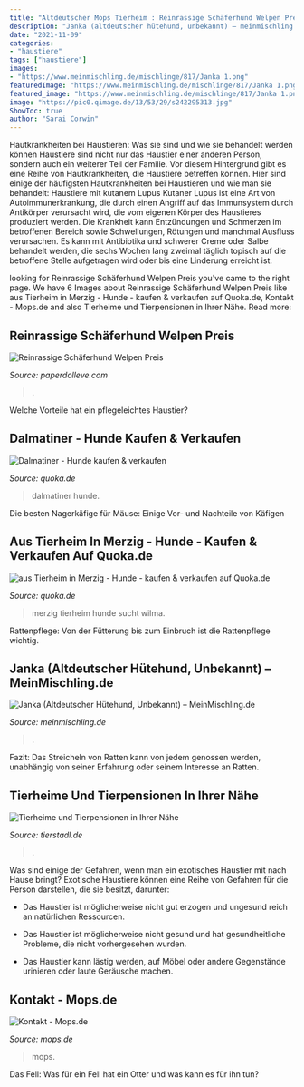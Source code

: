 ```yaml
---
title: "Altdeutscher Mops Tierheim : Reinrassige Schäferhund Welpen Preis"
description: "Janka (altdeutscher hütehund, unbekannt) – meinmischling.de"
date: "2021-11-09"
categories:
- "haustiere"
tags: ["haustiere"]
images:
- "https://www.meinmischling.de/mischlinge/817/Janka 1.png"
featuredImage: "https://www.meinmischling.de/mischlinge/817/Janka 1.png"
featured_image: "https://www.meinmischling.de/mischlinge/817/Janka 1.png"
image: "https://pic0.qimage.de/13/53/29/s242295313.jpg"
ShowToc: true
author: "Sarai Corwin"
---
```



Hautkrankheiten bei Haustieren: Was sie sind und wie sie behandelt werden können
Haustiere sind nicht nur das Haustier einer anderen Person, sondern auch ein weiterer Teil der Familie. Vor diesem Hintergrund gibt es eine Reihe von Hautkrankheiten, die Haustiere betreffen können. Hier sind einige der häufigsten Hautkrankheiten bei Haustieren und wie man sie behandelt:
Haustiere mit kutanem Lupus
Kutaner Lupus ist eine Art von Autoimmunerkrankung, die durch einen Angriff auf das Immunsystem durch Antikörper verursacht wird, die vom eigenen Körper des Haustieres produziert werden. Die Krankheit kann Entzündungen und Schmerzen im betroffenen Bereich sowie Schwellungen, Rötungen und manchmal Ausfluss verursachen. Es kann mit Antibiotika und schwerer Creme oder Salbe behandelt werden, die sechs Wochen lang zweimal täglich topisch auf die betroffene Stelle aufgetragen wird oder bis eine Linderung erreicht ist.

	

		
looking for Reinrassige Schäferhund Welpen Preis you've came to the right page. We have 6 Images about Reinrassige Schäferhund Welpen Preis like aus Tierheim in Merzig - Hunde - kaufen &amp; verkaufen auf Quoka.de, Kontakt - Mops.de and also Tierheime und Tierpensionen in Ihrer Nähe. Read more:
		
    
## Reinrassige Schäferhund Welpen Preis

<img loading=lazy src="https://www.tiere-kleinanzeigen.com/export/874b08064db97b63931f036f55b85.jpg" onerror="this.onerror=null;this.src='https://tse1.mm.bing.net/th?id=OIP.ltgh5nSlfTTtRtekm8-3BAHaFj&amp;pid=15.1';" alt="Reinrassige Schäferhund Welpen Preis">

_Source: paperdolleve.com_

>. 

	

Welche Vorteile hat ein pflegeleichtes Haustier?

    
## Dalmatiner - Hunde Kaufen &amp; Verkaufen

<img loading=lazy src="https://pic0.qimage.de/13/53/29/s242295313.jpg" onerror="this.onerror=null;this.src='https://tse2.mm.bing.net/th?id=OIP.E8KiDuWLelSbaFDjx2hxUgAAAA&amp;pid=15.1';" alt="Dalmatiner - Hunde kaufen &amp; verkaufen">

_Source: quoka.de_

>dalmatiner hunde. 

	

Die besten Nagerkäfige für Mäuse: Einige Vor- und Nachteile von Käfigen

    
## Aus Tierheim In Merzig - Hunde - Kaufen &amp; Verkaufen Auf Quoka.de

<img loading=lazy src="https://pic0.qimage.de/93/60/18/r223186093.jpg" onerror="this.onerror=null;this.src='https://tse3.mm.bing.net/th?id=OIP.25t37utZmqKLyP6r5h1yrAAAAA&amp;pid=15.1';" alt="aus Tierheim in Merzig - Hunde - kaufen &amp; verkaufen auf Quoka.de">

_Source: quoka.de_

>merzig tierheim hunde sucht wilma. 

	

Rattenpflege: Von der Fütterung bis zum Einbruch ist die Rattenpflege wichtig.

    
## Janka (Altdeutscher Hütehund, Unbekannt) – MeinMischling.de

<img loading=lazy src="https://www.meinmischling.de/mischlinge/817/Janka 1.png" onerror="this.onerror=null;this.src='https://tse3.mm.bing.net/th?id=OIP.IndBV_c2Wo-VwCGKgH3e7AHaHD&amp;pid=15.1';" alt="Janka (Altdeutscher Hütehund, Unbekannt) – MeinMischling.de">

_Source: meinmischling.de_

>. 

	

Fazit: Das Streicheln von Ratten kann von jedem genossen werden, unabhängig von seiner Erfahrung oder seinem Interesse an Ratten.

    
## Tierheime Und Tierpensionen In Ihrer Nähe

<img loading=lazy src="http://api.webthumbnail.org/?width=200&amp;height=140&amp;screen=1024&amp;url=http://www.mopszucht-berlin-zukunft-mops.de/html/mops_hundeschule_altdeutscher_.html" onerror="this.onerror=null;this.src='https://tse3.mm.bing.net/th?id=OIP.n6aOdVo80JyR1UKAERgotgAAAA&amp;pid=15.1';" alt="Tierheime und Tierpensionen in Ihrer Nähe">

_Source: tierstadl.de_

>. 

	

Was sind einige der Gefahren, wenn man ein exotisches Haustier mit nach Hause bringt?
Exotische Haustiere können eine Reihe von Gefahren für die Person darstellen, die sie besitzt, darunter:
- Das Haustier ist möglicherweise nicht gut erzogen und ungesund reich an natürlichen Ressourcen.

- Das Haustier ist möglicherweise nicht gesund und hat gesundheitliche Probleme, die nicht vorhergesehen wurden.

- Das Haustier kann lästig werden, auf Möbel oder andere Gegenstände urinieren oder laute Geräusche machen.

    
## Kontakt - Mops.de

<img loading=lazy src="https://a4j8m9y2.stackpathcdn.com/wp-content/uploads/2013/02/Mops-am-Computer-300x225.jpg" onerror="this.onerror=null;this.src='https://tse2.mm.bing.net/th?id=OIP._N9leOWqSpjzZEjmkzPS9wAAAA&amp;pid=15.1';" alt="Kontakt - Mops.de">

_Source: mops.de_

>mops. 

	

Das Fell: Was für ein Fell hat ein Otter und was kann es für ihn tun?

